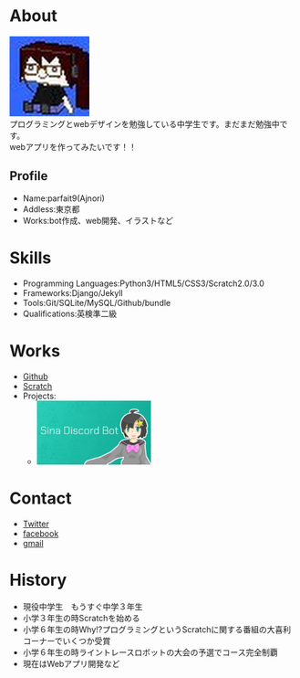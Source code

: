 # About
![アイコン](hakodot.jpg)  
プログラミングとwebデザインを勉強している中学生です。まだまだ勉強中です。  
webアプリを作ってみたいです！！

## Profile
- Name:parfait9(Ajnori)
- Addless:東京都
- Works:bot作成、web開発、イラストなど

# Skills
- Programming Languages:Python3/HTML5/CSS3/Scratch2.0/3.0
- Frameworks:Django/Jekyll
- Tools:Git/SQLite/MySQL/Github/bundle
- Qualifications:英検準二級

# Works
- [Github](https://github.com/peachparfait/)
- [Scratch](https://scratch.mit.edu/users/parfait9/)
- Projects:
  - <a href="https://sinakitagami.github.io/"><img src="Sina.png" alt = "思惟奈ちゃん公式サイト" width= "200"></a>
  
  
# Contact
- [Twitter](https://twitter.com/4jn0ri)
- [facebook](https://www.facebook.com/yuno.toyota)
- [gmail](mailto:peachparfait10@gmail.com)

# History
- 現役中学生　もうすぐ中学３年生
- 小学３年生の時Scratchを始める
- 小学６年生の時Why!?プログラミングというScratchに関する番組の大喜利コーナーでいくつか受賞
- 小学６年生の時ライントレースロボットの大会の予選でコース完全制覇
- 現在はWebアプリ開発など



